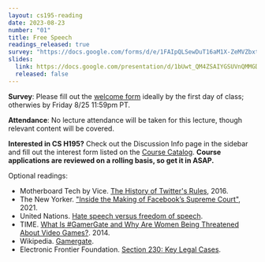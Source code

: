 ```yaml
---
layout: cs195-reading
date: 2023-08-23
number: "01"
title: Free Speech
readings_released: true
survey: "https://docs.google.com/forms/d/e/1FAIpQLSewDuT16aM1X-ZeMVZbxtNLXlBH8inuHwqoxJDaKrXqT56_zQ/viewform?usp=sf_link"
slides:
  link: https://docs.google.com/presentation/d/1bUwt_QM4ZSAIYGSUVnQMMGD0TYs-DgMHCXgEnOk7K3E/edit?usp=sharing
  released: false
---
```


**Survey**: Please fill out the [welcome form]({{page.survey}}) ideally by the first day of class; otherwies by Friday 8/25 11:59pm PT.

**Attendance**: No lecture attendance will be taken for this lecture, though relevant content will be covered.

**Interested in CS H195?** Check out the Discussion Info page in the sidebar and fill out the interest form listed on the [Course Catalog](https://classes.berkeley.edu/content/2023-fall-compsci-h195-001-lec-001). **Course applications are reviewed on a rolling basis, so get it in ASAP.**

Optional readings:

- Motherboard Tech by Vice. [The History of Twitter's Rules](https://www.vice.com/en/article/z43xw3/the-history-of-twitters-rules), 2016.
- The New Yorker. ["Inside the Making of Facebook’s Supreme Court"](https://www.newyorker.com/tech/annals-of-technology/inside-the-making-of-facebooks-supreme-court), 2021.
- United Nations. [Hate speech versus freedom of speech](https://www.un.org/en/hate-speech/understanding-hate-speech/hate-speech-versus-freedom-of-speech).
- TIME. [What Is #GamerGate and Why Are Women Being Threatened About Video Games?](https://time.com/3510381/gamergate-faq/). 2014.
- Wikipedia. [Gamergate](https://en.wikipedia.org/wiki/Gamergate_(harassment_campaign)).
- Electronic Frontier Foundation. [Section 230: Key Legal Cases](https://www.eff.org/issues/cda230/legal).

